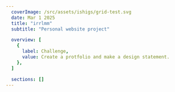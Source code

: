 ```yaml
---
  coverImage: /src/assets/ishigs/grid-test.svg
  date: Mar 1 2025
  title: "irrlmm"
  subtitle: "Personal website project"

  overview: [
    {
      label: Challenge,
      value: Create a protfolio and make a design statement.
    },
  ]

  sections: []
---
```

